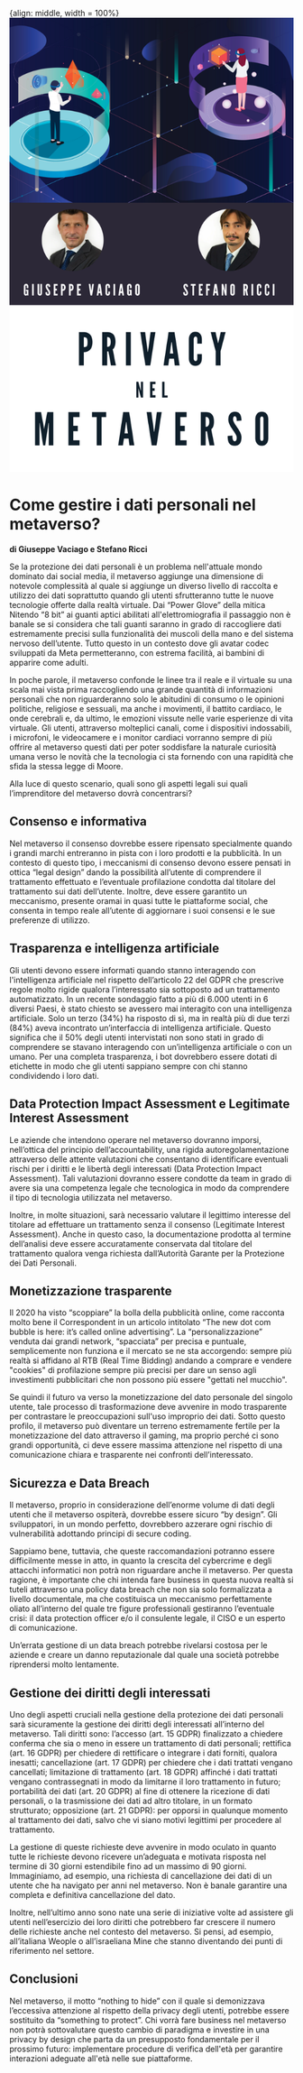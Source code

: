 {align: middle, width = 100%}
![](images/004_VACIAGO.png)

# Come gestire i dati personali nel metaverso?

**di Giuseppe Vaciago e Stefano Ricci**

Se la protezione dei dati personali è un problema nell'attuale mondo dominato
dai social media, il metaverso aggiunge una dimensione di notevole complessità
al quale si aggiunge un diverso livello di raccolta e utilizzo dei dati
soprattutto quando gli utenti sfrutteranno tutte le nuove tecnologie offerte
dalla realtà virtuale. Dai “Power Glove” della mitica Nitendo “8 bit” ai guanti
aptici abilitati all'elettromiografia il passaggio non è banale se si considera
che tali guanti saranno in grado di raccogliere dati estremamente precisi sulla
funzionalità dei muscoli della mano e del sistema nervoso dell’utente. Tutto
questo in un contesto dove gli avatar codec sviluppati da Meta permetteranno,
con estrema facilità, ai bambini di apparire come adulti.

In poche parole, il metaverso confonde le linee tra il reale e il virtuale su
una scala mai vista prima raccogliendo una grande quantità di informazioni
personali che non riguarderanno solo le abitudini di consumo o le opinioni
politiche, religiose e sessuali, ma anche i movimenti, il battito cardiaco, le
onde cerebrali e, da ultimo, le emozioni vissute nelle varie esperienze di vita
virtuale. Gli utenti, attraverso molteplici canali, come i dispositivi
indossabili, i microfoni, le videocamere e i monitor cardiaci vorranno sempre di
più offrire al metaverso questi dati per poter soddisfare la naturale curiosità
umana verso le novità che la tecnologia ci sta fornendo con una rapidità che
sfida la stessa legge di Moore.

Alla luce di questo scenario, quali sono gli aspetti legali sui quali
l’imprenditore del metaverso dovrà concentrarsi?

## Consenso e informativa

Nel metaverso il consenso dovrebbe essere ripensato specialmente quando i grandi
marchi entreranno in pista con i loro prodotti e la pubblicità. In un contesto
di questo tipo, i meccanismi di consenso devono essere pensati in ottica
“legal design” dando la possibilità all’utente di comprendere il trattamento
effettuato e l’eventuale profilazione condotta dal titolare del trattamento sui
dati dell’utente. Inoltre, deve essere garantito un meccanismo, presente oramai
in quasi tutte le piattaforme social, che consenta in tempo reale all’utente di
aggiornare i suoi consensi e le sue preferenze di utilizzo.


## Trasparenza e intelligenza artificiale

Gli utenti devono essere informati quando stanno interagendo con
l'intelligenza artificiale nel rispetto dell’articolo 22 del GDPR che
prescrive regole molto rigide qualora l’interessato sia sottoposto ad un
trattamento automatizzato. In un recente sondaggio fatto a più di 6.000 utenti
in 6 diversi Paesi, è stato chiesto se avessero mai interagito con una
intelligenza artificiale. Solo un terzo (34%) ha risposto di sì, ma in realtà
più di due terzi (84%) aveva incontrato un’interfaccia di intelligenza
artificiale. Questo significa che il 50% degli utenti intervistati non sono
stati in grado di comprendere se stavano interagendo con un’intelligenza
artificiale o con un umano. Per una completa trasparenza, i bot dovrebbero
essere dotati di etichette in modo che gli utenti sappiano sempre con chi stanno
condividendo i loro dati.

## Data Protection Impact Assessment e Legitimate Interest Assessment

Le aziende che intendono operare nel metaverso dovranno imporsi, nell’ottica del
principio dell’accountability, una rigida autoregolamentazione attraverso
delle attente valutazioni che consentano di identificare eventuali rischi per i
diritti e le libertà degli interessati (Data Protection Impact Assessment). Tali
valutazioni dovranno essere condotte da team in grado di avere sia una
competenza legale che tecnologica in modo da comprendere il tipo di tecnologia
utilizzata nel metaverso.

Inoltre, in molte situazioni, sarà necessario valutare il legittimo interesse
del titolare ad effettuare un trattamento senza il consenso (Legitimate
Interest Assessment). Anche in questo caso, la documentazione prodotta al
termine dell’analisi deve essere accuratamente conservata dal titolare del
trattamento qualora venga richiesta dall’Autorità Garante per la Protezione dei
Dati Personali.

## Monetizzazione trasparente
Il 2020 ha visto “scoppiare” la bolla della pubblicità online, come racconta
molto bene il Correspondent in un articolo intitolato “The new dot com bubble is
here: it’s called online advertising”. La “personalizzazione” venduta dai
grandi network, “spacciata” per precisa e puntuale, semplicemente non
funziona e il mercato se ne sta accorgendo: sempre più realtà si affidano al
RTB (Real Time Bidding) andando a comprare e vendere "cookies" di profilazione
sempre più precisi per dare un senso agli investimenti pubblicitari che non
possono più essere "gettati nel mucchio".

Se quindi il futuro va verso la monetizzazione del dato personale del singolo
utente, tale processo di trasformazione deve avvenire in modo trasparente per
contrastare le preoccupazioni sull'uso improprio dei dati. Sotto questo profilo,
il metaverso può diventare un terreno estremamente fertile per la monetizzazione
del dato attraverso il gaming, ma proprio perché ci sono grandi opportunità, ci
deve essere massima attenzione nel rispetto di una comunicazione chiara e
trasparente nei confronti dell’interessato.


## Sicurezza e Data Breach
Il metaverso, proprio in considerazione dell’enorme volume di dati degli utenti
che il metaverso ospiterà, dovrebbe essere sicuro “by design”. Gli
sviluppatori, in un mondo perfetto, dovrebbero azzerare ogni rischio di
vulnerabilità adottando principi di secure coding.

Sappiamo bene, tuttavia, che queste raccomandazioni potranno essere
difficilmente messe in atto, in quanto la crescita del cybercrime e degli
attacchi informatici non potrà non riguardare anche il metaverso. Per questa
ragione, è importante che chi intenda fare business in questa nuova realtà si
tuteli attraverso una policy data breach che non sia solo formalizzata a
livello documentale, ma che costituisca un meccanismo perfettamente oliato
all’interno del quale tre figure professionali gestiranno l’eventuale crisi: il
data protection officer e/o il consulente legale, il CISO e un esperto di
comunicazione.

Un’errata gestione di un data breach potrebbe rivelarsi costosa per le aziende e
creare un danno reputazionale dal quale una società potrebbe riprendersi molto
lentamente.

## Gestione dei diritti degli interessati
Uno degli aspetti cruciali nella gestione della protezione dei dati personali
sarà sicuramente la gestione dei diritti degli interessati all’interno del
metaverso. Tali diritti sono: l’accesso (art. 15 GDPR) finalizzato a chiedere
conferma che sia o meno in essere un trattamento di dati personali; rettifica
(art. 16 GDPR) per chiedere di rettificare o integrare i dati forniti, qualora
inesatti; cancellazione (art. 17 GDPR) per chiedere che i dati trattati vengano
cancellati; limitazione di trattamento (art. 18 GDPR) affinché i dati trattati
vengano contrassegnati in modo da limitarne il loro trattamento in futuro;
portabilità dei dati (art. 20 GDPR) al fine di ottenere la ricezione di dati
personali, o la trasmissione dei dati ad altro titolare, in un formato
strutturato; opposizione (art. 21 GDPR): per opporsi in qualunque momento al
trattamento dei dati, salvo che vi siano motivi legittimi per procedere al
trattamento.

La gestione di queste richieste deve avvenire in modo oculato in quanto tutte le
richieste devono ricevere un’adeguata e motivata risposta nel termine di 30
giorni estendibile fino ad un massimo di 90 giorni. Immaginiamo, ad esempio, una
richiesta di cancellazione dei dati di un utente che ha navigato per anni nel
metaverso. Non è banale garantire una completa e definitiva cancellazione del
dato.

Inoltre, nell’ultimo anno sono nate una serie di iniziative volte ad assistere
gli utenti nell’esercizio dei loro diritti che potrebbero far crescere il
numero delle richieste anche nel contesto del metaverso. Si pensi, ad esempio,
all’italiana Weople o all’israeliana Mine che stanno diventando dei punti di
riferimento nel settore.

## Conclusioni

Nel metaverso, il motto “nothing to hide” con il quale si demonizzava
l’eccessiva attenzione al rispetto della privacy degli utenti, potrebbe essere
sostituito da “something to protect”. Chi vorrà fare business nel metaverso non
potrà sottovalutare questo cambio di paradigma e investire in una privacy by
design che parta da un presupposto fondamentale per il prossimo futuro:
implementare procedure di verifica dell'età per garantire interazioni adeguate
all'età nelle sue piattaforme.
